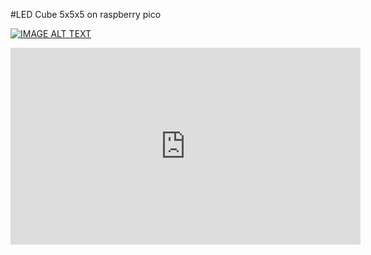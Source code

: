#LED Cube 5x5x5 on raspberry pico

[![IMAGE ALT TEXT](http://img.youtube.com/vi/2BtcGkIqyZ8/0.jpg)](https://www.youtube.com/watch?v=2BtcGkIqyZ8 "LED Cube 5x5x5 - demo demonstration")


<iframe width="560" height="315" src="https://www.youtube.com/embed/2BtcGkIqyZ8" title="YouTube video player" frameborder="0" allow="accelerometer; autoplay; clipboard-write; encrypted-media; gyroscope; picture-in-picture" allowfullscreen></iframe>
